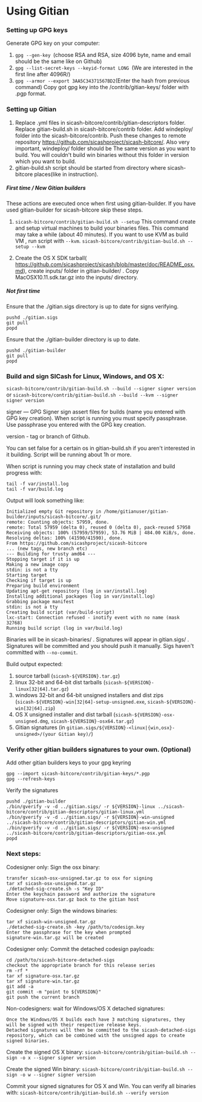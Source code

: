 Using Gitian
====================
### Setting up GPG keys
Generate GPG key on your computer:
1. ```gpg --gen-key ```(choose RSA and RSA, size 4096 byte, name and email should be the same like on Github)
2. ```gpg --list-secret-keys --keyid-format LONG ```(We are interested in the first line after 4096R/)
3. ```gpg --armor --export 3AA5C34371567BD2```(Enter the hash from previous command)
Copy got gpg key into the /contrib/gitian-keys/ folder with .pgp format.
### Setting up Gitian
1. Replace .yml files in sicash-bitcore/contrib/gitian-descriptors folder. Replace gitian-build.sh in sicash-bitcore/contrib folder. Add windeploy/ folder into the sicash-bitcore/contrib. Push these changes to remote repository https://github.com/sicashproject/sicash-bitcore/. Also very important, windeploy/ folder should be The same version as you want to build. You will couldn't build win binaries without this folder in version which you want to build.
2. gitian-build.sh script should be started from directory where sicash-bitcore places(like in instruction).
##### First time / New Gitian builders
These actions are executed once when first using gitian-builder. If you have used gitian-builder for sicash-bitcore skip these steps.
1. ```sicash-bitcore/contrib/gitian-build.sh --setup``` This command create and setup virtual machines to build your binaries files. This command may take a while (about 40 minutes). If you want to use KVM as build VM , run script with ```--kvm```.
    ```sicash-bitcore/contrib/gitian-build.sh --setup --kvm```

2. Create the OS X SDK tarball( https://github.com/sicashproject/sicash/blob/master/doc/README_osx.md), create inputs/ folder in gitian-builder/ . Copy MacOSX10.11.sdk.tar.gz into the inputs/ directory.
##### Not first time
Ensure that the ./gitian.sigs directory is up to date for signs verifying.

    pushd ./gitian.sigs
    git pull
    popd

Ensure that the ./gitian-builder directory is up to date.

    pushd ./gitian-builder
    git pull
    popd

### Build and sign SICash for Linux, Windows, and OS X:

  ```sicash-bitcore/contrib/gitian-build.sh --build --signer signer version``` or
  ```sicash-bitcore/contrib/gitian-build.sh --build --kvm --signer signer version```

signer — GPG Signer sign assert files for builds (name you entered with GPG key creation). When script is running you must specify passphrase. Use passphrase you entered with the GPG key creation.

version - tag or branch of Github.

You can set false for a certain os in gitian-build.sh if you aren't interested in it building.
Script will be running about 1h or more.

When script is running you may check state of installation and build progress with:

    tail -f var/install.log
    tail -f var/build.log

Output will look something like:

    Initialized empty Git repository in /home/gitianuser/gitian-builder/inputs/sicash-bitcore/.git/
    remote: Counting objects: 57959, done.
    remote: Total 57959 (delta 0), reused 0 (delta 0), pack-reused 57958
    Receiving objects: 100% (57959/57959), 53.76 MiB | 484.00 KiB/s, done.
    Resolving deltas: 100% (41590/41590), done.
    From https://github.com/sicashproject/sicash-bitcore
    ... (new tags, new branch etc)
    --- Building for trusty amd64 ---
    Stopping target if it is up
    Making a new image copy
    stdin: is not a tty
    Starting target
    Checking if target is up
    Preparing build environment
    Updating apt-get repository (log in var/install.log)
    Installing additional packages (log in var/install.log)
    Grabbing package manifest
    stdin: is not a tty
    Creating build script (var/build-script)
    lxc-start: Connection refused - inotify event with no name (mask 32768)
    Running build script (log in var/build.log)


Binaries will be in sicash-binaries/ . Signatures will appear in gitian.sigs/ . Signatures will be committed and you should push it manually. Sigs haven't committed with ```--no-commit```.

Build output expected:

  1. source tarball (`sicash-${VERSION}.tar.gz`)
  2. linux 32-bit and 64-bit dist tarballs (`sicash-${VERSION}-linux[32|64].tar.gz`)
  3. windows 32-bit and 64-bit unsigned installers and dist zips (`sicash-${VERSION}-win[32|64]-setup-unsigned.exe`, `sicash-${VERSION}-win[32|64].zip`)
  4. OS X unsigned installer and dist tarball (`sicash-${VERSION}-osx-unsigned.dmg`, `sicash-${VERSION}-osx64.tar.gz`)
  5. Gitian signatures (in `gitian.sigs/${VERSION}-<linux|{win,osx}-unsigned>/(your Gitian key)/`)

### Verify other gitian builders signatures to your own. (Optional)

Add other gitian builders keys to your gpg keyring

    gpg --import sicash-bitcore/contrib/gitian-keys/*.pgp
    gpg --refresh-keys

Verify the signatures

    pushd ./gitian-builder
    ./bin/gverify -v -d ../gitian.sigs/ -r ${VERSION}-linux ../sicash-bitcore/contrib/gitian-descriptors/gitian-linux.yml
    ./bin/gverify -v -d ../gitian.sigs/ -r ${VERSION}-win-unsigned ../sicash-bitcore/contrib/gitian-descriptors/gitian-win.yml
    ./bin/gverify -v -d ../gitian.sigs/ -r ${VERSION}-osx-unsigned ../sicash-bitcore/contrib/gitian-descriptors/gitian-osx.yml
    popd

### Next steps:

Codesigner only: Sign the osx binary:

    transfer sicash-osx-unsigned.tar.gz to osx for signing
    tar xf sicash-osx-unsigned.tar.gz
    ./detached-sig-create.sh -s "Key ID"
    Enter the keychain password and authorize the signature
    Move signature-osx.tar.gz back to the gitian host

Codesigner only: Sign the windows binaries:

    tar xf sicash-win-unsigned.tar.gz
    ./detached-sig-create.sh -key /path/to/codesign.key
    Enter the passphrase for the key when prompted
    signature-win.tar.gz will be created

Codesigner only: Commit the detached codesign payloads:

    cd /path/to/sicash-bitcore-detached-sigs
    checkout the appropriate branch for this release series
    rm -rf *
    tar xf signature-osx.tar.gz
    tar xf signature-win.tar.gz
    git add -a
    git commit -m "point to ${VERSION}"
    git push the current branch

Non-codesigners: wait for Windows/OS X detached signatures:

    Once the Windows/OS X builds each have 3 matching signatures, they will be signed with their respective release keys.
    Detached signatures will then be committed to the sicash-detached-sigs repository, which can be combined with the unsigned apps to create signed binaries.
Create the signed OS X binary:
```sicash-bitcore/contrib/gitian-build.sh --sign -o x --signer signer version```

Create the signed Win binary:
```sicash-bitcore/contrib/gitian-build.sh --sign -o w --signer signer version```

Commit your signed signatures for OS X and Win.
You can verify all binaries with:
```sicash-bitcore/contrib/gitian-build.sh --verify version```
